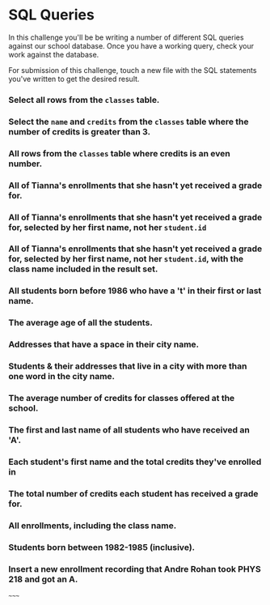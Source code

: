 # SQL Queries

In this challenge you'll be be writing a number of different SQL queries against our school database. Once you have a working query, check your work against the database.

For submission of this challenge, touch a new file with the SQL statements you've written to get the desired result.


### Select all rows from the `classes` table.

### Select the `name` and `credits` from the `classes` table where the number of credits is greater than 3.

### All rows from the `classes` table where credits is an even number.

### All of Tianna's enrollments that she hasn't yet received a grade for.

### All of Tianna's enrollments that she hasn't yet received a grade for, selected by her first name, not her `student.id`

### All of Tianna's enrollments that she hasn't yet received a grade for, selected by her first name, not her `student.id`, with the class name included in the result set.

### All students born before 1986 who have a 't' in their first or last name.

### The average age of all the students.

### Addresses that have a space in their city name.

### Students & their addresses that live in a city with more than one word in the city name.

### The average number of credits for classes offered at the school.

### The first and last name of all students who have received an 'A'.

### Each student's first name and the total credits they've enrolled in

### The total number of credits each student has received a grade for.

### All enrollments, including the class name.

### Students born between 1982-1985 (inclusive).

### Insert a new enrollment recording that Andre Rohan took PHYS 218 and got an A.

```~~~```